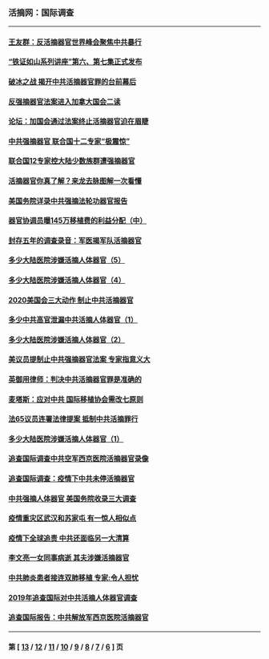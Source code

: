### 活摘网：国际调查
---
#### [王友群：反活摘器官世界峰会聚焦中共暴行](../../pages/nf5947/n13250738.md?03280430) 
#### [“铁证如山系列讲座”第六、第七集正式发布](../../pages/nf5947/n13106287.md?03280430) 
#### [破冰之战 揭开中共活摘器官罪的台前幕后](../../pages/nf5947/n13082457.md?03280430) 
#### [反强摘器官法案进入加拿大国会二读](../../pages/nf5947/n13033450.md?03280430) 
#### [论坛：加国会通过法案终止活摘器官迫在眉睫](../../pages/nf5947/n13029839.md?03280430) 
#### [中共强摘器官 联合国十二专家“极震惊”](../../pages/nf5947/n13024313.md?03280430) 
#### [联合国12专家控大陆少数族群遭强摘器官](../../pages/nf5947/n13023877.md?03280430) 
#### [活摘器官你真了解？来龙去脉图解一次看懂](../../pages/nf5947/n13013820.md?03280430) 
#### [美国务院详录中共强摘法轮功器官报告](../../pages/nf5947/n12944519.md?03280430) 
#### [器官协调员曝145万移植费的利益分配（中）](../../pages/nf5947/n12894547.md?03280430) 
#### [封存五年的调查录音：军医揭军队活摘器官](../../pages/nf5947/n12798692.md?03280430) 
#### [多少大陆医院涉嫌活摘人体器官（5）](../../pages/nf5947/n12768383.md?03280430) 
#### [多少大陆医院涉嫌活摘人体器官（4）](../../pages/nf5947/n12664434.md?03280430) 
#### [2020美国会三大动作 制止中共活摘器官](../../pages/nf5947/n12682004.md?03280430) 
#### [多少中共高官泄漏中共活摘人体器官（1）](../../pages/nf5947/n12671234.md?03280430) 
#### [多少大陆医院涉嫌活摘人体器官（2）](../../pages/nf5947/n12655589.md?03280430) 
#### [美议员提制止中共强摘器官法案 专家指意义大](../../pages/nf5947/n12630561.md?03280430) 
#### [英御用律师：判决中共活摘器官罪是准确的](../../pages/nf5947/n12580740.md?03280430) 
#### [麦塔斯：应对中共 国际移植协会需改七原则](../../pages/nf5947/n12514711.md?03280430) 
#### [法65议员连署法律提案 抵制中共活摘罪行](../../pages/nf5947/n12437047.md?03280430) 
#### [多少大陆医院涉嫌活摘人体器官（1）](../../pages/nf5947/n12414284.md?03280430) 
#### [追查国际调查中共空军西京医院活摘器官录像](../../pages/nf5947/n12348837.md?03280430) 
#### [追查国际调查：疫情下中共未停活摘器官](../../pages/nf5947/n12273415.md?03280430) 
#### [中共强摘人体器官 美国务院收录三大调查](../../pages/nf5947/n12181488.md?03280430) 
#### [疫情重灾区武汉和苏家屯 有一惊人相似点](../../pages/nf5947/n12150824.md?03280430) 
#### [疫情下全球追责 中共还面临另一大清算](../../pages/nf5947/n12070397.md?03280430) 
#### [李文亮一女同事病逝 其夫涉嫌活摘器官](../../pages/nf5947/n11957882.md?03280430) 
#### [中共肺炎患者接连双肺移植 专家:令人担忧](../../pages/nf5947/n11945516.md?03280430) 
#### [2019年追查国际对中共活摘人体器官调查](../../pages/nf5947/n11917733.md?03280430) 
#### [追查国际报告：中共解放军西京医院活摘器官](../../pages/nf5947/n11838359.md?03280430) 

---
#### 第 [ [13](./13.md?03280430) / [12](./12.md?03280430) / [11](./11.md?03280430) / [10](./10.md?03280430) / [9](./9.md?03280430) / [8](./8.md?03280430) / [7](./7.md?03280430) / [6](./6.md?03280430) ] 页
